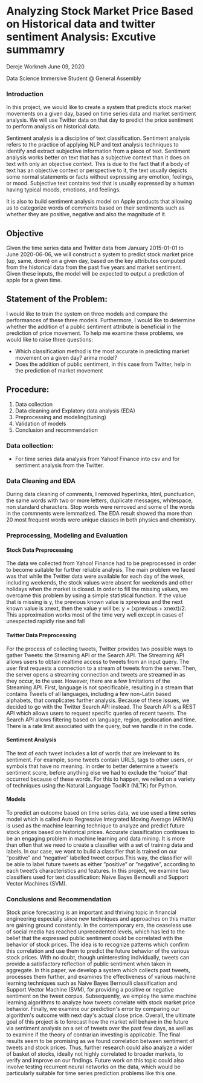 
# Analyzing Stock Market Price Based on Historical data and twitter sentiment Analysis: Excutive summamry

  Dereje Workneh  June 09, 2020

  Data Science Immersive Student @ General Assembly


### Introduction
In this project, we would like to create a system that predicts stock market movements on a given day, based on time series data and market sentiment analysis. We will use Twitter data on that day to predict the price sentiment to perform analysis on historical data.

Sentiment analysis is a discipline of text classification. Sentiment analysis refers to the practice of applying NLP and text analysis techniques to identify and extract subjective information from a piece of text. Sentiment analysis works better on text that has a subjective context than it does on text with only an objective context. This is due to the fact that if a body of text has an objective context or perspective to it, the text usually depicts some normal statements or facts without expressing any emotion, feelings, or mood. Subjective text contains text that is usually expressed by a human having typical moods, emotions, and feelings.

It is also to build sentiment analysis model on Apple products that allowing us to categorize words of comments based on their sentiments such as whether they are positive, negative and also the magnitude of it.

## Objective
Given the time series data and Twitter data from January 2015-01-01 to June 2020-06-06, we will construct a system to predict stock market price (up, same, down) on a given day, based on the key attributes computed from the historical data from the past five years and market sentiment. Given these inputs, the model will be expected to output a prediction of apple for a given time.
## Statement of the Problem:
I would like to train the system on three models and compare the performances of these three models. Furthermore, I would like to determine whether the addition of a public sentiment attribute is beneficial in the prediction of price movement. To help me examine these problems, we would like to raise three questions:

- Which classification method is the most accurate in predicting market movement on a given day? arima model?
- Does the addition of public sentiment, in this case from Twitter, help in the prediction of market movement



## Procedure:
1. Data collection
2. Data cleaning and Explatory data analysis (EDA)
3. Preprocessing and modeling(tuning)
4. Validation of models
5. Conclusion and recommendation


### Data collection:
- For time series data analysis from Yahoo! Finance into csv and for sentiment analysis from the Twitter.

### Data Cleaning and EDA
During data cleaning of comments, I removed hyperlinks, html, punctuation, the same words with two or more letters, duplicate messages, whitespace, non standard characters.  Stop words were removed and some of the words in the commnents were lemmatized. The EDA result showed tha more than 20 most frequent words were unique classes in both physics and chemistry.


### Preprocessing, Modeling and Evaluation
#### Stock Data Preprocessing
The data we collected from Yahoo! Finance had to be
preprocessed in order to become suitable for further reliable analysis. The main problem we faced was that while
the Twitter data were available for each day of the week, including weekends, the stock values were absent for weekends
and other holidays when the market is closed. In order to
fill the missing values, we overcame this problem by using a
simple statistical function. If the value that is missing is y,
the previous known value is xprevious and the next known
value is xnext, then the value y will be:
y = (xprevious + xnext)/2.
This approximation works most of the time very well except in cases of unexpected rapidly rise and fall
#### Twitter Data Preprocessing
For the process of collecting tweets, Twitter provides two
possible ways to gather Tweets: the Streaming API or the
Search API. The Streaming API allows users to obtain realtime access to tweets from an input query. The user first
requests a connection to a stream of tweets from the server.
Then, the server opens a streaming connection and tweets
are streamed in as they occur, to the user. However, there
are a few limitations of the Streaming API. First, language is
not specificable, resulting in a stream that contains Tweets
of all languages, including a few non-Latin based alphabets,
that complicates further analysis.
Because of these issues, we decided to go with the Twitter
Search API instead. The Search API is a REST API which
allows users to request specific queries of recent tweets. The
Search API allows filtering based on language, region, geolocation and time. There is a rate limit associated with the
query, but we handle it in the code.

#### Sentiment Analysis
The text of each tweet includes a lot of words that are
irrelevant to its sentiment. For example, some tweets contain URLS, tags to other users, or symbols that have no
meaning. In order to better determine a tweet’s sentiment
score, before anything else we had to exclude the “noise”
that occurred because of these words. For this to happen,
we relied on a variety of techniques using the Natural Language ToolKit (NLTK) for Python. 

#### Models
To predict an outcome based on time series data, we  use used a time series model which is called Auto Regressive Integrated Moving Average (ARIMA) is used as the machine learning technique to analyze and predict future stock prices based on historical prices.
Accurate classification continues to be an engaging problem in machine learning and data mining. It is more than
often that we need to create a classifier with a set of training data and labels. In our case, we want to build a classifier that is trained on our “positive” and “negative” labelled
tweet corpus.This way, the classifier will be able to label future tweets as either ”positive” or ”negative”, according to
each tweet’s characteristics and features. In this project,
we examine two classifiers used for text classification: Naive
Bayes Bernoulli and Support Vector Machines (SVM).

### Conclusions and Recommendation
Stock price forecasting is an important and thriving topic in financial engineering especially since new techniques and approaches on this matter are gaining ground constantly. In the contemporary era, the ceaseless use of social media has reached unprecedented levels, which has led to the belief that the expressed public sentiment could be correlated with the behavior of stock prices. The idea is to recognize patterns which confirm this correlation and use them to predict the future behavior of the various stock prices. With no doubt, though uninteresting individually, tweets can provide a satisfactory reflection of public sentiment when taken in aggregate. In this paper, we develop a system which collects past tweets, processes them further, and examines the effectiveness of various machine learning techniques such as Naive Bayes Bernoulli classification and Support Vector Machine (SVM), for providing a positive or negative sentiment on the tweet corpus. Subsequently, we employ the same machine learning algorithms to analyze how tweets correlate with stock market price behavior. Finally, we examine our prediction's error by comparing our algorithm's outcome with next day's actual close price. Overall, the ultimate goal of this project is to forecast how the market will behave in the future via sentiment analysis on a set of tweets over the past few days, as well as to examine if the theory of contrarian investing is applicable. The final results seem to be promising as we found correlation between sentiment of tweets and stock prices. Thus, further research could
also analyze a wider of basket of stocks, ideally not highly correlated to broader markets,
to verify and improve on our findings. Future
work on this topic could also involve testing
recurrent neural networks on the data, which
would be particularly suitable for time series
prediction problems like this one.









